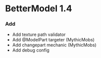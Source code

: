 # BetterModel 1.4

### Add
- Add texture path validator
- Add @ModelPart targeter (MythicMobs)
- Add changepart mechanic (MythicMobs)
- Add debug config